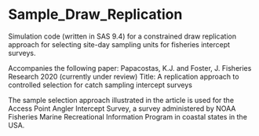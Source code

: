 # Sample_Draw_Replication

Simulation code (written in SAS 9.4) for a constrained draw replication approach for selecting site-day sampling units for fisheries intercept surveys.

Accompanies the following paper: 
Papacostas, K.J. and Foster, J. Fisheries Research 2020 (currently under review)
Title: A replication approach to controlled selection for catch sampling intercept surveys

The sample selection approach illustrated in the article is used for the Access Point Angler Intercept Survey, a survey administered by NOAA Fisheries Marine Recreational Information Program in coastal states in the USA.
